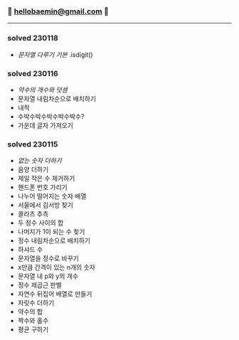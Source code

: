 ### 🙌 hellobaemin@gmail.com 🙌
---
### solved 230118
* *문자열 다루기 기본* .isdigit()

### solved 230116
* *약수의 개수와 덧셈* 
* 문자열 내림차순으로 배치하기
* 내적
* 수박수박수박수박수박수?
* 가운데 글자 가져오기

### solved 230115
* *없는 숫자 더하기* 
* 음양 더하기
* 제일 작은 수 제거하기
* 핸드폰 번호 가리기
* 나누어 떨어지는 숫자 배열
* 서울에서 김서방 찾기
* 콜라츠 추측
* 두 정수 사이의 합
* 나머지가 1이 되는 수 찾기
* 정수 내림차순으로 배치하기
* 하샤드 수
* 문자열을 정수로 바꾸기
* x만큼 간격이 있는 n개의 숫자
* 문자열 내 p와 y의 개수
* 정수 제곱근 판별
* 자연수 뒤집어 배열로 만들기
* 자릿수 더하기
* 약수의 합
* 짝수와 홀수
* 평균 구하기